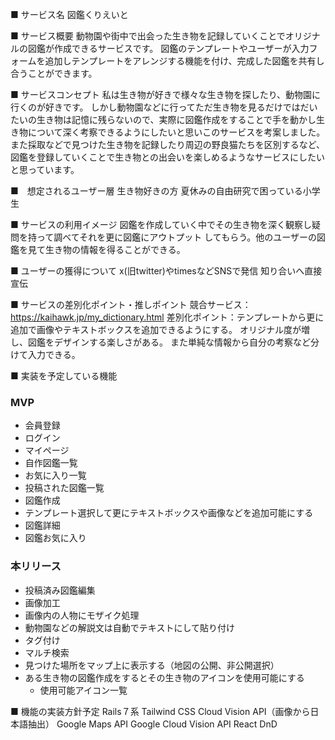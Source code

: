 ■ サービス名
図鑑くりえいと

■ サービス概要
動物園や街中で出会った生き物を記録していくことでオリジナルの図鑑が作成できるサービスです。
図鑑のテンプレートやユーザーが入力フォームを追加しテンプレートをアレンジする機能を付け、完成した図鑑を共有し合うことができます。

■ サービスコンセプト
私は生き物が好きで様々な生き物を探したり、動物園に行くのが好きです。
しかし動物園などに行ってただ生き物を見るだけではだいたいの生き物は記憶に残らないので、実際に図鑑作成をすることで手を動かし生き物について深く考察できるようにしたいと思いこのサービスを考案しました。
また採取などで見つけた生き物を記録したり周辺の野良猫たちを区別するなど、図鑑を登録していくことで生き物との出会いを楽しめるようなサービスにしたいと思っています。

■　想定されるユーザー層
生き物好きの方
夏休みの自由研究で困っている小学生

■ サービスの利用イメージ
図鑑を作成していく中でその生き物を深く観察し疑問を持って調べてそれを更に図鑑にアウトプット
してもらう。他のユーザーの図鑑を見て生き物の情報を得ることができる。

■ ユーザーの獲得について
x(旧twitter)やtimesなどSNSで発信
知り合いへ直接宣伝

■ サービスの差別化ポイント・推しポイント
競合サービス：https://kaihawk.jp/my_dictionary.html
差別化ポイント：テンプレートから更に追加で画像やテキストボックスを追加できるようにする。
オリジナル度が増し、図鑑をデザインする楽しさがある。
また単純な情報から自分の考察など分けて入力できる。

■ 実装を予定している機能
 ### MVP
 * 会員登録
 * ログイン
 * マイページ
 * 自作図鑑一覧
 * お気に入り一覧
 * 投稿された図鑑一覧
 * 図鑑作成
 * テンプレート選択して更にテキストボックスや画像などを追加可能にする
 * 図鑑詳細
 * 図鑑お気に入り
   
 ### 本リリース
 * 投稿済み図鑑編集
 * 画像加工
 * 画像内の人物にモザイク処理
 * 動物園などの解説文は自動でテキストにして貼り付け
 * タグ付け
 * マルチ検索
 * 見つけた場所をマップ上に表示する（地図の公開、非公開選択）
 * ある生き物の図鑑作成をするとその生き物のアイコンを使用可能にする
   * 使用可能アイコン一覧

■ 機能の実装方針予定
Rails７系
Tailwind CSS
Cloud Vision API（画像から日本語抽出）
Google Maps API
Google Cloud Vision API
React DnD
